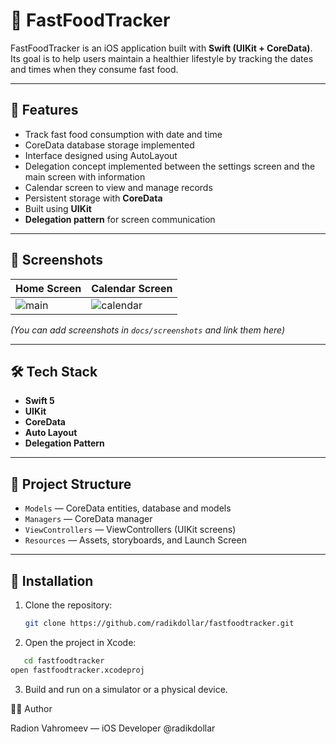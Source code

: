 # 🍔 FastFoodTracker

FastFoodTracker is an iOS application built with **Swift (UIKit + CoreData)**.  
Its goal is to help users maintain a healthier lifestyle by tracking the dates and times when they consume fast food.  


---

## 🚀 Features
- Track fast food consumption with date and time
- CoreData database storage implemented
- Interface designed using AutoLayout
- Delegation concept implemented between the settings screen and the main screen with information
- Calendar screen to view and manage records  
- Persistent storage with **CoreData**  
- Built using **UIKit**  
- **Delegation pattern** for screen communication

---

## 📱 Screenshots

| Home Screen | Calendar Screen |
|-------------|-----------------|
| ![main](docs/screenshots/main.png) | ![calendar](docs/screenshots/calendar.png) |

*(You can add screenshots in `docs/screenshots` and link them here)*

---

## 🛠️ Tech Stack
- **Swift 5**  
- **UIKit**  
- **CoreData**  
- **Auto Layout**  
- **Delegation Pattern**  

---

## 📂 Project Structure
- `Models` — CoreData entities, database and models
- `Managers` — CoreData manager  
- `ViewControllers` — ViewControllers (UIKit screens)  
- `Resources` — Assets, storyboards, and Launch Screen 

---

## 🔧 Installation
1. Clone the repository:
   ```bash
   git clone https://github.com/radikdollar/fastfoodtracker.git

2.	Open the project in Xcode:
```bash
   cd fastfoodtracker
open fastfoodtracker.xcodeproj
```
3.	Build and run on a simulator or a physical device.



👨‍💻 Author

Radion Vahromeev — iOS Developer
@radikdollar
